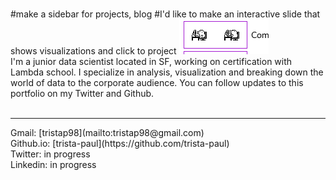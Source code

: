 ###
#make a sidebar for projects, blog
#I'd like to make an interactive slide that shows visualizations and click to project
![he's doing Tamagotchi-squared tests, a pun that only works if you mispronounce one of the words](https://github.com/trista-paul/trista-paul.github.io/blob/master/112625%20(2).png "Test")<br>
I'm a junior data scientist located in SF, working on certification with Lambda school. I specialize in analysis, visualization and breaking down the world of data to the corporate audience. You can follow
updates to this portfolio on my Twitter and Github.<br>
<br>
<hr>
Gmail: [tristap98](mailto:tristap98@gmail.com)<br>
Github.io: [trista-paul](https://github.com/trista-paul)<br>
Twitter: in progress<br>
Linkedin: in progress<br>
